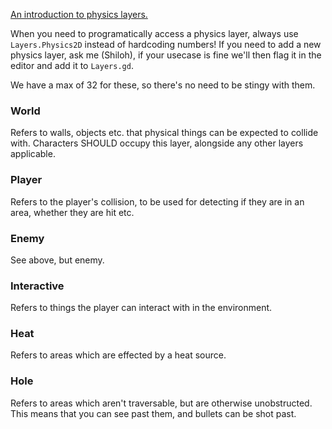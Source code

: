 [An introduction to physics layers.](https://docs.godotengine.org/en/stable/tutorials/physics/physics_introduction.html#collision-layers-and-masks)

When you need to programatically access a physics layer, always use `Layers.Physics2D` instead of hardcoding numbers!
If you need to add a new physics layer, ask me (Shiloh), if your usecase is fine we'll then flag it in the editor and add it to `Layers.gd`.

We have a max of 32 for these, so there's no need to be stingy with them.

### World
Refers to walls, objects etc. that physical things can be expected to collide with. Characters SHOULD occupy this layer, alongside any other layers applicable.

### Player
Refers to the player's collision, to be used for detecting if they are in an area, whether they are hit etc.

### Enemy
See above, but enemy.

### Interactive
Refers to things the player can interact with in the environment.

### Heat
Refers to areas which are effected by a heat source.

### Hole
Refers to areas which aren't traversable, but are otherwise unobstructed.
This means that you can see past them, and bullets can be shot past.
